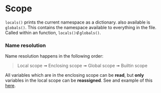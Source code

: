 # Scope
`locals()` prints the current namespace as a dictionary.
also available is `globals()`. This contains the namespace available to everything in the file. Called within an function, `locals()`$\not\subset$`globals()`.

### Name resolution
Name resolution happens in the following order:
> Local scope ➟ Enclosing scope ➟ Global scope ➟ Builtin scope

All variables which are in the enclosing scope can be **read**, but **only** variables in the local scope can be **reassigned**. See and example of this [here](closures-and-decorators.md#Decorators-with-arguments).
